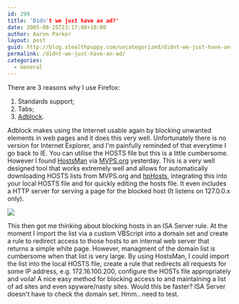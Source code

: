 ```yaml
---
id: 299
title: 'Didn't we just have an ad?'
date: 2005-08-25T23:17:00+10:00
author: Aaron Parker
layout: post
guid: http://blog.stealthpuppy.com/uncategorized/didnt-we-just-have-an-ad
permalink: /didnt-we-just-have-an-ad/
categories:
  - General
---
```

There are 3 reasons why I use Firefox:

  1. Standards support;
  2. Tabs;
  3. [Adblock](http://adblock.mozdev.org/).

Adblock makes using the Internet usable again by blocking unwanted elements in web pages and it does this very well. Unfortunately there is no version for Internet Explorer, and I'm painfully reminded of that everytime I go back to IE. You can utilise the HOSTS file but this is a little cumbersome. However I found [HostsMan](http://hostsman.abelhadigital.com/) via [MVPS.org](http://www.mvps.org/winhelp2002/hosts.htm) yesterday. This is a very well designed tool that works extremely well and allows for automatically downloading HOSTS lists from MVPS.org and [hpHosts](http://www.hosts-file.net/), integrating this into your local HOSTS file and for quickly editing the hosts file. It even includes a HTTP server for serving a page for the blocked host (It listens on 127.0.0.x only).

![](http://pwp.netcabo.pt/0413933601/abelhadigital/pics/hostsman201.jpg")

This then got me thinking about blocking hosts in an ISA Server rule. At the moment I import the list via a custom VBScript into a domain set and create a rule to redirect access to those hosts to an internal web server that returns a simple white page. However, managment of the domain list is cumbersome when that list is very large. By using HostsMan, I could import the list into the local HOSTS file, create a rule that redirects all requests for some IP address, e.g. 172.16.100.200, configure the HOSTs file appropriately and voila! A nice easy method for blocking access to and maintaining a list of ad sites and even spyware/nasty sites. Would this be faster? ISA Server doesn't have to check the domain set. Hmm.. need to test.
